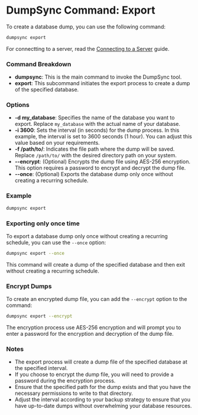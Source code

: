 # DumpSync Command: Export

To create a database dump, you can use the following command:

```bash
dumpsync export
```

For connectting to a server, read the [Connecting to a Server](../connection) guide.

### Command Breakdown

- **dumpsync**: This is the main command to invoke the DumpSync tool.
- **export**: This subcommand initiates the export process to create a dump of the specified database.

### Options

- **-d my_database**: Specifies the name of the database you want to export. Replace `my_database` with the actual name of your database.
- **-i 3600**: Sets the interval (in seconds) for the dump process. In this example, the interval is set to 3600 seconds (1 hour). You can adjust this value based on your requirements.
- **-f /path/to/**: Indicates the file path where the dump will be saved. Replace `/path/to/` with the desired directory path on your system.
- **--encrypt**: (Optional) Encrypts the dump file using AES-256 encryption. This option requires a password to encrypt and decrypt the dump file.
- **--once**: (Optional) Exports the database dump only once without creating a recurring schedule.

### Example

```bash
dumpsync export
```

### Exporting only once time

To export a database dump only once without creating a recurring schedule, you can use the `--once` option:

```bash
dumpsync export --once
```

This command will create a dump of the specified database and then exit without creating a recurring schedule.

### Encrypt Dumps

To create an encrypted dump file, you can add the `--encrypt` option to the command:

```bash
dumpsync export --encrypt
```

The encryption process use AES-256 encryption and will prompt you to enter a password for the encryption and decryption of the dump file.

### Notes

- The export process will create a dump file of the specified database at the specified interval.
- If you choose to encrypt the dump file, you will need to provide a password during the encryption process.
- Ensure that the specified path for the dump exists and that you have the necessary permissions to write to that directory.
- Adjust the interval according to your backup strategy to ensure that you have up-to-date dumps without overwhelming your database resources.
